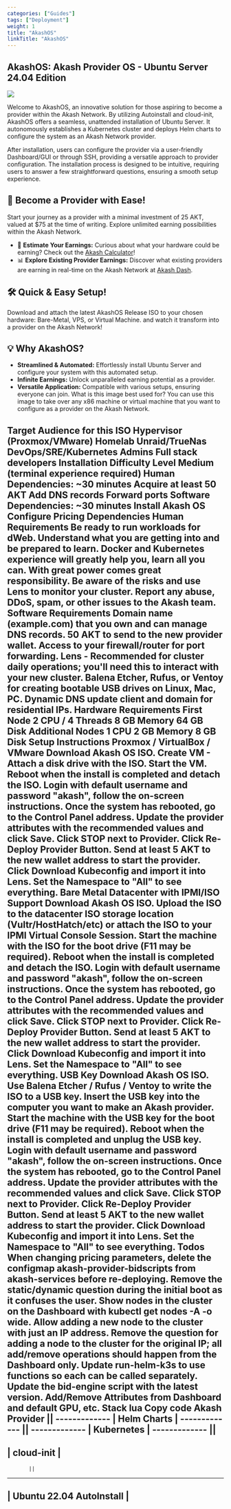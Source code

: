 ```yaml
---
categories: ["Guides"]
tags: ["Deployment"]
weight: 1
title: "AkashOS"
linkTitle: "AkashOS"
---
```


## AkashOS: Akash Provider OS - Ubuntu Server 24.04 Edition

![](/docs/assets/akashos.png)

Welcome to AkashOS, an innovative solution for those aspiring to become a provider within the Akash Network. By utilizing Autoinstall and cloud-init, AkashOS offers a seamless, unattended installation of Ubuntu Server. It autonomously establishes a Kubernetes cluster and deploys Helm charts to configure the system as an Akash Network provider.

After installation, users can configure the provider via a user-friendly Dashboard/GUI or through SSH, providing a versatile approach to provider configuration. The installation process is designed to be intuitive, requiring users to answer a few straightforward questions, ensuring a smooth setup experience.

## 🌟 Become a Provider with Ease!

Start your journey as a provider with a minimal investment of 25 AKT, valued at $75 at the time of writing. Explore unlimited earning possibilities within the Akash Network.

-  🧮 **Estimate Your Earnings:** Curious about what your hardware could be earning? Check out the [Akash Calculator](https://akashcalcualtor.com)!
- 📊 **Explore Existing Provider Earnings:** Discover what existing providers are earning in real-time on the Akash Network at [Akash Dash](https://akashdash.com).


## 🛠 Quick & Easy Setup!
Download and attach the latest AkashOS Release ISO to your chosen hardware: Bare-Metal, VPS, or Virtual Machine. and watch it transform into a provider on the Akash Network!

## 💡 Why AkashOS?
- **Streamlined & Automated:** Effortlessly install Ubuntu Server and configure your system with this automated setup.
- **Infinite Earnings:** Unlock unparalleled earning potential as a provider.
- **Versatile Application:** Compatible with various setups, ensuring everyone can join.
What is this image best used for?
You can use this image to take over any x86 machine or virtual machine that you want to configure as a provider on the Akash Network.

Target Audience for this ISO
Hypervisor (Proxmox/VMware)
Homelab
Unraid/TrueNas
DevOps/SRE/Kubernetes Admins
Full stack developers
Installation Difficulty Level
Medium (terminal experience required)
Human Dependencies: ~30 minutes
Acquire at least 50 AKT
Add DNS records
Forward ports
Software Dependencies: ~30 minutes
Install Akash OS
Configure Pricing
Dependencies
Human Requirements
Be ready to run workloads for dWeb. Understand what you are getting into and be prepared to learn.
Docker and Kubernetes experience will greatly help you, learn all you can.
With great power comes great responsibility. Be aware of the risks and use Lens to monitor your cluster.
Report any abuse, DDoS, spam, or other issues to the Akash team.
Software Requirements
Domain name (example.com) that you own and can manage DNS records.
50 AKT to send to the new provider wallet.
Access to your firewall/router for port forwarding.
Lens - Recommended for cluster daily operations; you'll need this to interact with your new cluster.
Balena Etcher, Rufus, or Ventoy for creating bootable USB drives on Linux, Mac, PC.
Dynamic DNS update client and domain for residential IPs.
Hardware Requirements
First Node
2 CPU / 4 Threads
8 GB Memory
64 GB Disk
Additional Nodes
1 CPU
2 GB Memory
8 GB Disk
Setup Instructions
Proxmox / VirtualBox / VMware
Download Akash OS ISO.
Create VM - Attach a disk drive with the ISO.
Start the VM.
Reboot when the install is completed and detach the ISO.
Login with default username and password "akash", follow the on-screen instructions.
Once the system has rebooted, go to the Control Panel address.
Update the provider attributes with the recommended values and click Save.
Click STOP next to Provider.
Click Re-Deploy Provider Button.
Send at least 5 AKT to the new wallet address to start the provider.
Click Download Kubeconfig and import it into Lens. Set the Namespace to "All" to see everything.
Bare Metal Datacenter with IPMI/ISO Support
Download Akash OS ISO.
Upload the ISO to the datacenter ISO storage location (Vultr/HostHatch/etc) or attach the ISO to your IPMI Virtual Console Session.
Start the machine with the ISO for the boot drive (F11 may be required).
Reboot when the install is completed and detach the ISO.
Login with default username and password "akash", follow the on-screen instructions.
Once the system has rebooted, go to the Control Panel address.
Update the provider attributes with the recommended values and click Save.
Click STOP next to Provider.
Click Re-Deploy Provider Button.
Send at least 5 AKT to the new wallet address to start the provider.
Click Download Kubeconfig and import it into Lens. Set the Namespace to "All" to see everything.
USB Key
Download Akash OS ISO.
Use Balena Etcher / Rufus / Ventoy to write the ISO to a USB key.
Insert the USB key into the computer you want to make an Akash provider.
Start the machine with the USB key for the boot drive (F11 may be required).
Reboot when the install is completed and unplug the USB key.
Login with default username and password "akash", follow the on-screen instructions.
Once the system has rebooted, go to the Control Panel address.
Update the provider attributes with the recommended values and click Save.
Click STOP next to Provider.
Click Re-Deploy Provider Button.
Send at least 5 AKT to the new wallet address to start the provider.
Click Download Kubeconfig and import it into Lens. Set the Namespace to "All" to see everything.
Todos
When changing pricing parameters, delete the configmap akash-provider-bidscripts from akash-services before re-deploying.
Remove the static/dynamic question during the initial boot as it confuses the user.
Show nodes in the cluster on the Dashboard with kubectl get nodes -A -o wide.
Allow adding a new node to the cluster with just an IP address.
Remove the question for adding a node to the cluster for the original IP; all add/remove operations should happen from the Dashboard only.
Update run-helm-k3s to use functions so each can be called separately.
Update the bid-engine script with the latest version.
Add/Remove Attributes from Dashboard and default GPU, etc.
Stack
lua
Copy code
     Akash Provider
           ||
     -------------
    | Helm Charts |
     -------------
           ||
     -------------
   |  Kubernetes  |
     -------------
           ||
  -----------------------
|     cloud-init         |
  -----------------------
           ||
  -------------------------
|  Ubuntu 22.04 AutoInstall |
  --------------------------